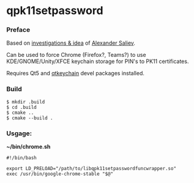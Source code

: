 # qpk11setpassword

### Preface
Based on [investigations & idea](https://github.com/salieff/pk11setpasswordfuncwrapper) of [Alexander Saliev](https://github.com/salieff/).

Can be used to force Chrome (Firefox?, Teams?) to use KDE/GNOME/Unity/XFCE keychain storage for PIN's to PK11 certificates.

Requires Qt5 and [qtkeychain](https://github.com/frankosterfeld/qtkeychain) devel packages installed.

### Build
```
$ mkdir .build
$ cd .build
$ cmake ..
$ cmake --build .
```

### Usgage:

**~/bin/chrome.sh**
```
#!/bin/bash

export LD_PRELOAD="/path/to/libqpk11setpasswordfuncwrapper.so"
exec /usr/bin/google-chrome-stable "$@"

```
